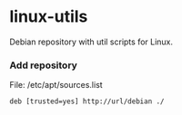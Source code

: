 # linux-utils
Debian repository with util scripts for Linux.

### Add repository

File: /etc/apt/sources.list

```
deb [trusted=yes] http://url/debian ./

```
